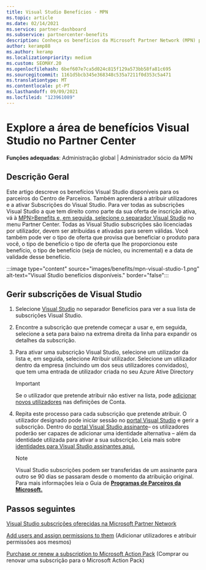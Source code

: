 ```yaml
---
title: Visual Studio Benefícios - MPN
ms.topic: article
ms.date: 02/14/2021
ms.service: partner-dashboard
ms.subservice: partnercenter-benefits
description: Conheça os benefícios da Microsoft Partner Network (MPN) para Subscrições do Visual Studio
author: keramp88
ms.author: keramp
ms.localizationpriority: medium
ms.custom: SEOMAY.20
ms.openlocfilehash: 6bef607e7ca5d024c815f129a573bb58fa81c695
ms.sourcegitcommit: 1161d5bcb345e368348c535a7211f0d353c5a471
ms.translationtype: MT
ms.contentlocale: pt-PT
ms.lasthandoff: 09/09/2021
ms.locfileid: "123961089"
---
```

# <a name="explore-the-visual-studio-benefits-area-in-partner-center"></a>Explore a área de benefícios Visual Studio no Partner Center

**Funções adequadas**: Administração global | Administrador sócio da MPN

## <a name="overview"></a>Descrição Geral

Este artigo descreve os benefícios Visual Studio disponíveis para os parceiros do Centro de Parceiros. Também aprenderá a atribuir utilizadores e a ativar Subscrições do Visual Studio. Para ver todas as subscrições Visual Studio a que tem direito como parte da sua oferta de inscrição ativa, vá à [MPN>Benefits e, em seguida, selecione o separador Visual Studio](https://partner.microsoft.com/dashboard/mpn/membership/benefits/visualstudio) no menu Partner Center. Todas as Visual Studio subscrições são licenciadas por utilizador, devem ser atribuídas e ativadas para serem válidas. Você também pode ver o tipo de oferta que provisa que beneficiar o produto para você, o tipo de benefício o tipo de oferta que lhe proporcionou este benefício, o tipo de benefício (seja de núcleo, ou incremental) e a data de validade desse benefício.

:::image type="content" source="images/benefits/mpn-visual-studio-1.png" alt-text="Visual Studio benefícios disponíveis." border="false":::

## <a name="manage-visual-studio-subscriptions"></a>Gerir subscrições de Visual Studio

1. Selecione [Visual Studio](https://partner.microsoft.com/dashboard/mpn/membership/benefits/visualstudio) no separador Benefícios para ver a sua lista de subscrições Visual Studio.

2. Encontre a subscrição que pretende começar a usar e, em seguida, selecione a seta para baixo na extrema direita da linha para expandir os detalhes da subscrição.

3. Para ativar uma subscrição Visual Studio, selecione um utilizador da lista e, em seguida, selecione Atribuir utilizador. Selecione um utilizador dentro da empresa (incluindo um dos seus utilizadores convidados), que tem uma entrada de utilizador criada no seu Azure Ative Directory

   > [!IMPORTANT]
   > Se o utilizador que pretende atribuir não estiver na lista, pode [adicionar novos utilizadores](create-user-accounts-and-set-permissions.md) nas definições de Conta.

4. Repita este processo para cada subscrição que pretende atribuir. O utilizador designado pode iniciar sessão no [portal Visual Studio](https://my.visualstudio.com/) e gerir a subscrição. Dentro do [portal Visual Studio assinante](https://my.visualstudio.com/?wt.mc_id=o%7Emsft%7Edocs)– os utilizadores poderão ser capazes de adicionar uma identidade alternativa – além da identidade utilizada para ativar a sua subscrição. Leia mais sobre [identidades para Visual Studio assinantes aqui.](/visualstudio/subscriptions/vs-alternate-identity)

   > [!Note]
   > Visual Studio subscrições podem ser transferidas de um assinante para outro se 90 dias se passaram desde o momento da atribuição original. Para mais informações leia o Guia de **[Programas de Parceiros da Microsoft.](https://aka.ms/partner-benefits-use-guide)**

## <a name="next-steps"></a>Passos seguintes

[Visual Studio subscrições oferecidas na Microsoft Partner Network](/visualstudio/subscriptions/program-mpn)

[Add users and assign permissions to them](create-user-accounts-and-set-permissions.md) (Adicionar utilizadores e atribuir permissões aos mesmos)

[Purchase or renew a subscription to Microsoft Action Pack](mpn-get-action-pack.md) (Comprar ou renovar uma subscrição para o Microsoft Action Pack)

